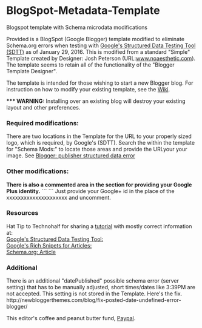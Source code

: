 # BlogSpot-Metadata-Template
Blogspot template with Schema microdata modifications

Provided is a BlogSpot (Google Blogger) template modified to eliminate Schema.org errors when testing with [Google's Structured Data Testing Tool (SDTT)](https://developers.google.com/structured-data/testing-tool/)  as of January 29, 2016.  This is modified from a standard "Simple" Template created by Designer: Josh Peterson (URL:www.noaesthetic.com). The template seems to retain all of the functionality of the "Blogger Template Designer".

The template is intended for those wishing to start a new Blogger blog.
For instruction on how to modify your existing template, see the [Wiki](https://github.com/WeaverStever/BlogSpot-Metadata-Template/wik).

<b>*** WARNING:</b> Installing over an existing blog will destroy your existing layout and other preferences. 

<h3>Required modifications:</h3>

There are two locations in the Template for the URL to your properly sized logo, which is required, by Google's (SDTT). 
Search the within the template for "Schema Mods:" to locate those areas and provide the URLyour your image. See [Blogger: publisher structured data error](https://github.com/WeaverStever/BlogSpot-Metadata-Template/wiki/Blogger:-publisher-structured-data-error)

<h3>Other modifications:</h3>
<b>There is also a commented area in the <Head> section for providing your Google Plus identity.</b>
```
<!--  Schema Mods: Code to provide Google+ account programatically (for removal of "About Me" gadget)
   <link rel='Author' href='http://plus.google.com/xxxxxxxxxxxxxxxxxxxxx'/>
   <link rel='Publisher' href='http://plus.google.com/xxxxxxxxxxxxxxxxxxxxx'/>
-->
```
Just provide your Google+ id in the place of the xxxxxxxxxxxxxxxxxxxxx and uncomment.

<h3>Resources</h3>

Hat Tip to Technohalf for sharing a [tutorial](http://www.technohalf.com/2015/12/how-to-fix-all-structured-data-errors.html) with mostly correct information at:<br/> 
[Google's Structured Data Testing Tool:](https://developers.google.com/structured-data/testing-tool/)<br/>
[Google's Rich Snipets for Articles:](https://developers.google.com/structured-data/rich-snippets/articles)<br/>
[Schema.org: Article](https://schema.org/Article)<br/>

<h3>Additional</h3>
There is an additional "datePublished" possible schema error (server setting) that has to be manually adjusted, short times/dates like 3:39PM are not accepted. This setting is not stored in the Template.
Here's the fix. http://newbloggerthemes.com/blog/fix-posted-date-undefined-error-blogger/

This editor's coffee and peanut butter fund, [Paypal](https://www.paypal.com/cgi-bin/webscr?cmd=_s-xclick&hosted_button_id=RJNBR2FZW9DAJ).

